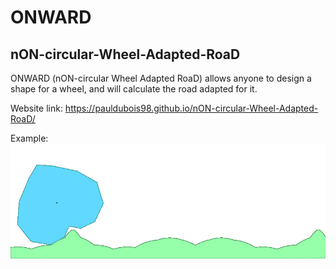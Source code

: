 # ONWARD

## nON-circular-Wheel-Adapted-RoaD

ONWARD (nON-circular Wheel Adapted RoaD) allows anyone to design a shape for a wheel, and will calculate the road adapted for it.

Website link: https://pauldubois98.github.io/nON-circular-Wheel-Adapted-RoaD/

Example:
![heart wheel demo](heart_wheel/heart_wheel.gif)
